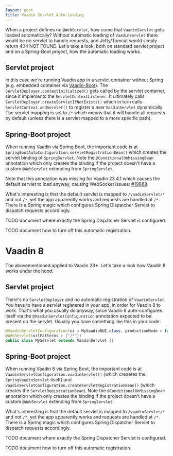 ```yaml
---
layout: post
title: Vaadin Servlet Auto-Loading
---
```


When a project defines no `@WebServlet`, how come that `VaadinServlet` gets loaded automatically?
Without automatic loading of `VaadinServlet` there would be no servlet to handle
requests, and Jetty/Tomcat would simply return 404 NOT FOUND.
Let's take a look, both on standard servlet project and on a Spring-Boot project, how
the automatic loading works.

## Servlet project

In this case we're running Vaadin app in a servlet container without Spring (e.g.
embedded container via [Vaadin-Boot](https://github.com/mvysny/vaadin-boot)).
The `ServletDeployer.contextInitialized()` gets called by the servlet container,
since it implements the `ServletContextListener`. It ultimately calls `ServletDeployer.createServletIfNotExists()`
which in turn calls `ServletContext.addServlet()` to register a new `VaadinServlet` dynamically.
The servlet mapping is set to `/*` which means that it will handle all requests by default
(unless there is a servlet mapped to a more specific path).

## Spring-Boot project

When running Vaadin via Spring Boot, the important code is at `SpringBootAutoConfiguration.servletRegistrationBean()`
which creates the servlet binding of `SpringServlet`. Note the `@ConditionalOnMissingBean` annotation
which only creates the binding if the project doesn't have a custom `@WebServlet` extending
from `SpringServlet`.

Note that this annotation was missing for Vaadin 23.4.1 which causes the default servlet to load anyway,
causing WebSocket issues: [#19888](https://github.com/vaadin/flow/issues/19888).

What's interesting is that the default servlet is mapped to `/vaadinServlet/*` and not `/*`,
yet the app apparently works and requests are handled at `/*`. There is a Spring magic which
configures Spring Dispatcher Servlet to dispatch requests accordingly.

TODO document where exactly the Spring Dispatcher Servlet is configured.

TODO document how to turn off this automatic registration.

# Vaadin 8

The abovementioned applied to Vaadin 23+. Let's take a look how Vaadin 8 works under the hood.

## Servlet project

There's no `ServletDeployer` and no automatic registration of `VaadinServlet`. You
have to have a servlet registered in your app, in order for Vaadin 8 to work.
That's what you usually do anyway, since Vaadin 8 auto-configures itself via the
`@VaadinServletConfiguration` annotation expected to be present on the servlet.
Usually you have something like this in your code:
```java
@VaadinServletConfiguration(ui = MyVaadin8UI.class, productionMode = false)
@WebServlet(urlPatterns = {"/*"})
public class MyServlet extends VaadinServlet {}
```

## Spring-Boot project

When running Vaadin 8 via Spring Boot, the important code is at `VaadinServletConfiguration.vaadinServlet()`
(which creaetes the `SpringVaadinServlet` itself)
and `VaadinServletConfiguration.createServletRegistrationBean()`
(which creates the `ServletRegistrationBean`).
Note the `@ConditionalOnMissingBean` annotation
which only creates the binding if the project doesn't have a custom `@WebServlet` extending
from `SpringServlet`.

What's interesting is that the default servlet is mapped to `/vaadinServlet/*` and not `/*`,
yet the app apparently works and requests are handled at `/*`. There is a Spring magic which
configures Spring Dispatcher Servlet to dispatch requests accordingly.

TODO document where exactly the Spring Dispatcher Servlet is configured.

TODO document how to turn off this automatic registration.
